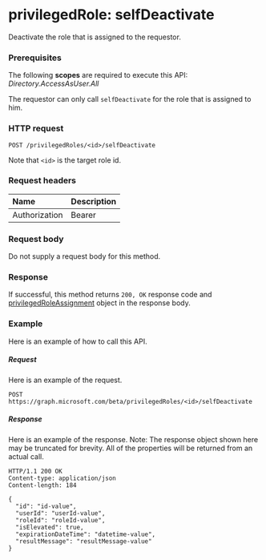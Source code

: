 # privilegedRole: selfDeactivate

Deactivate the role that is assigned to the requestor.
### Prerequisites
The following **scopes** are required to execute this API: _Directory.AccessAsUser.All_

The requestor can only call ```selfDeactivate``` for the role that is assigned to him. 
### HTTP request
<!-- { "blockType": "ignored" } -->
```http
POST /privilegedRoles/<id>/selfDeactivate
```

Note that ``<id>`` is the target role id.
### Request headers
| Name       | Description|
|:---------------|:----------|
| Authorization  | Bearer <code>|

### Request body
Do not supply a request body for this method.

### Response
If successful, this method returns `200, OK` response code and [privilegedRoleAssignment](../resources/privilegedroleassignment.md) object in the response body.

### Example
Here is an example of how to call this API.
##### Request
Here is an example of the request.
<!-- {
  "blockType": "request",
  "name": "privilegedrole_selfdeactivate"
}-->
```http
POST https://graph.microsoft.com/beta/privilegedRoles/<id>/selfDeactivate
```

##### Response
Here is an example of the response. Note: The response object shown here may be truncated for brevity. All of the properties will be returned from an actual call.
<!-- {
  "blockType": "response",
  "truncated": true,
  "@odata.type": "microsoft.graph.privilegedRoleAssignment"
} -->
```http
HTTP/1.1 200 OK
Content-type: application/json
Content-length: 184

{
  "id": "id-value",
  "userId": "userId-value",
  "roleId": "roleId-value",
  "isElevated": true,
  "expirationDateTime": "datetime-value",
  "resultMessage": "resultMessage-value"
}
```

<!-- uuid: 8fcb5dbc-d5aa-4681-8e31-b001d5168d79
2015-10-25 14:57:30 UTC -->
<!-- {
  "type": "#page.annotation",
  "description": "privilegedRole: selfDeactivate",
  "keywords": "",
  "section": "documentation",
  "tocPath": ""
}-->
